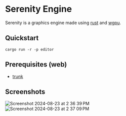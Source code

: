# Serenity Engine

Serenity is a graphics engine made using [rust](https://www.rust-lang.org/) and [wgpu](https://wgpu.rs/).

## Quickstart

```
cargo run -r -p editor
```

## Prerequisites (web)

* [trunk](https://trunkrs.dev/)

## Screenshots
![Screenshot 2024-08-23 at 2 36 39 PM](https://github.com/user-attachments/assets/6bacd7cd-c57a-4e69-8fc9-f7b0bc46a84f)
![Screenshot 2024-08-23 at 2 37 09 PM](https://github.com/user-attachments/assets/87947301-14a4-4948-9944-08d553318369)

  
